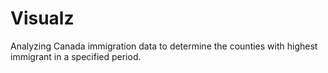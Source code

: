 # Visualz
Analyzing Canada immigration data to determine the counties with highest immigrant in a specified period. 
